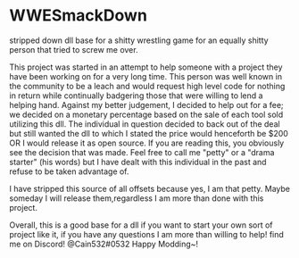 # WWESmackDown
stripped down dll base for a shitty wrestling game for an equally shitty person that tried to screw me over.

This project was started in an attempt to help someone with a project they have been working on for a very long time. This person was well known in the community to be a leach and would request high level code for nothing in return while continually badgering those that were willing to lend a helping hand. Against my better judgement, I decided to help out for a fee; we decided on a monetary percentage based on the sale of each tool sold utilizing this dll. The individual in question decided to back out of the deal but still wanted the dll to which I stated the price would henceforth be $200 OR I would release it as open source. If you are reading this, you obviously see the decision that was made. Feel free to call me "petty" or a "drama starter" (his words) but I have dealt with this individual in the past and refuse to be taken advantage of.  
 
I have stripped this source of all offsets because yes, I am that petty. Maybe someday I will release them,regardless I am more than done with this project. 
 
Overall, this is a good base for a dll if you want to start your own sort of project like it, if you have any questions I am more than willing to help! find me on Discord! @Cain532#0532 Happy Modding~! 
